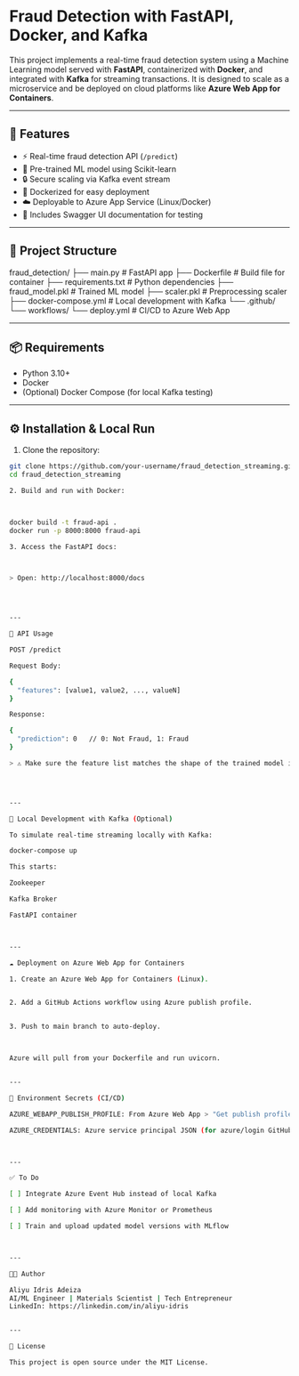 # Fraud Detection with FastAPI, Docker, and Kafka

This project implements a real-time fraud detection system using a Machine Learning model served with **FastAPI**, containerized with **Docker**, and integrated with **Kafka** for streaming transactions. It is designed to scale as a microservice and be deployed on cloud platforms like **Azure Web App for Containers**.

---

## 🚀 Features

- ⚡ Real-time fraud detection API (`/predict`)
- 🧠 Pre-trained ML model using Scikit-learn
- 🔒 Secure scaling via Kafka event stream
- 🐳 Dockerized for easy deployment
- ☁️ Deployable to Azure App Service (Linux/Docker)
- 🧪 Includes Swagger UI documentation for testing

---

## 📁 Project Structure

fraud_detection/ ├── main.py               # FastAPI app ├── Dockerfile            # Build file for container ├── requirements.txt      # Python dependencies ├── fraud_model.pkl       # Trained ML model ├── scaler.pkl            # Preprocessing scaler ├── docker-compose.yml    # Local development with Kafka └── .github/ └── workflows/ └── deploy.yml    # CI/CD to Azure Web App

---

## 📦 Requirements

- Python 3.10+
- Docker
- (Optional) Docker Compose (for local Kafka testing)

---

## ⚙️ Installation & Local Run

1. Clone the repository:

```bash
git clone https://github.com/your-username/fraud_detection_streaming.git
cd fraud_detection_streaming

2. Build and run with Docker:



docker build -t fraud-api .
docker run -p 8000:8000 fraud-api

3. Access the FastAPI docs:



> Open: http://localhost:8000/docs




---

🧪 API Usage

POST /predict

Request Body:

{
  "features": [value1, value2, ..., valueN]
}

Response:

{
  "prediction": 0   // 0: Not Fraud, 1: Fraud
}

> ⚠️ Make sure the feature list matches the shape of the trained model input.




---

🐳 Local Development with Kafka (Optional)

To simulate real-time streaming locally with Kafka:

docker-compose up

This starts:

Zookeeper

Kafka Broker

FastAPI container



---

☁️ Deployment on Azure Web App for Containers

1. Create an Azure Web App for Containers (Linux).


2. Add a GitHub Actions workflow using Azure publish profile.


3. Push to main branch to auto-deploy.



Azure will pull from your Dockerfile and run uvicorn.


---

🔐 Environment Secrets (CI/CD)

AZURE_WEBAPP_PUBLISH_PROFILE: From Azure Web App > "Get publish profile"

AZURE_CREDENTIALS: Azure service principal JSON (for azure/login GitHub Action)



---

✅ To Do

[ ] Integrate Azure Event Hub instead of local Kafka

[ ] Add monitoring with Azure Monitor or Prometheus

[ ] Train and upload updated model versions with MLflow



---

👨‍💻 Author

Aliyu Idris Adeiza
AI/ML Engineer | Materials Scientist | Tech Entrepreneur
LinkedIn: https://linkedin.com/in/aliyu-idris


---

📄 License

This project is open source under the MIT License.
